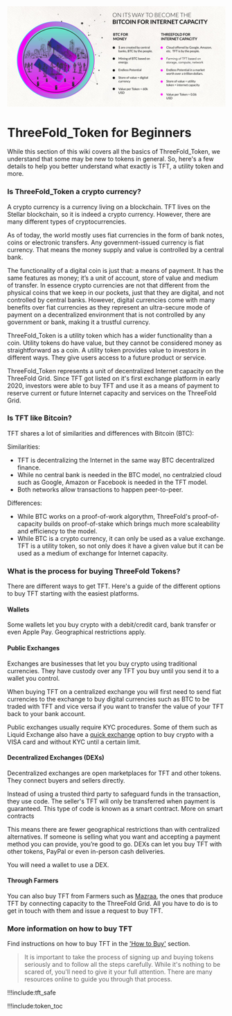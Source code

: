 ![](img/tft_like_btc_.jpg)

# ThreeFold_Token for Beginners

While this section of this wiki covers all the basics of ThreeFold_Token, we  understand that some may be new to tokens in general. So, here's a few details to help you better understand what exactly is TFT, a utility token and more.

### Is ThreeFold_Token a crypto currency?

A crypto currency is a currency living on a blockchain. TFT lives on the Stellar  blockchain, so it is indeed a crypto currency. However, there are many different types of cryptocurrencies. 

As of today, the world mostly uses fiat currencies in the form of bank notes, coins or electronic transfers. Any government-issued currency is fiat currency. That means the money supply and value is controlled by a central bank.

The functionality of a digital coin is just that: a means of payment. It has the same features as money; it’s a unit of account, store of value and medium of transfer. In essence crypto currencies are not that different from the physical coins that we keep in our pockets, just that they are digital, and not controlled by central banks. However, digital currencies come with many benefits over fiat currencies as they represent an ultra-secure mode of payment on a decentralized environment that is not controlled by any government or bank, making it a trustful currency. 

ThreeFold_Token is a utility token which has a wider functionality than a coin. Utility tokens do have value, but they cannot be considered money as straightforward as a coin. A utility token provides value to investors in different ways. They give users access to a future product or service.

ThreeFold_Token represents a unit of decentralized Internet capacity on the ThreeFold Grid. Since TFT got listed on it's first exchange platform in early 2020, investors were able to buy TFT and use it as a means of payment to reserve current or future Internet capacity and services on the ThreeFold Grid.

### Is TFT like Bitcoin?

TFT shares a lot of similarities and differences with Bitcoin (BTC):

Similarities:
- TFT is decentralizing the Internet in the same way BTC decentralized finance.
- While no central bank is needed in the BTC model, no centralzied cloud such as Google, Amazon or Facebook is needed in the TFT model.  
- Both networks allow transactions to happen peer-to-peer.

Differences:
- While BTC works on a proof-of-work algorythm, ThreeFold's proof-of-capacity builds on proof-of-stake which brings much more scaleability and efficiency to the model. 
- While BTC is a crypto currency, it can only be used as a value exchange. TFT is a utility token, so not only does it have a given value but it can be used as a medium of exchange for Internet capacity.

### What is the process for buying ThreeFold Tokens?

There are different ways to get TFT. Here's a guide of the different options to buy TFT starting with the  easiest platforms.

#### Wallets

Some wallets let you buy crypto with a debit/credit card, bank transfer or even Apple Pay. Geographical restrictions apply.

#### Public Exchanges

Exchanges are businesses that let you buy crypto using traditional currencies. They have custody over any TFT you buy until you send it to a wallet you control. 

When buying TFT on a centralized exchange you will first need to send fiat currencies to the exchange to buy digital currencies such as BTC to be traded with TFT and vice versa if you want to transfer the value of your TFT back to your bank account. 

Public exchanges usually require KYC procedures. Some of them such as Liquid Exchange also have a [quick exchange](tft_liquid_quick_exchange) option to buy crypto with a VISA card and without KYC until a certain limit. 

#### Decentralized Exchanges (DEXs)

Decentralized exchanges are open marketplaces for TFT and other tokens. They connect buyers and sellers directly.

Instead of using a trusted third party to safeguard funds in the transaction, they use code. The seller's TFT will only be transferred when payment is guaranteed. This type of code is known as a smart contract. More on smart contracts

This means there are fewer geographical restrictions than with centralized alternatives. If someone is selling what you want and accepting a payment method you can provide, you’re good to go. DEXs can let you buy TFT with other tokens, PayPal or even in-person cash deliveries.

You will need a wallet to use a DEX.

#### Through Farmers

You can also buy TFT from Farmers such as [Mazraa](mazraa), the ones that produce TFT by connecting capacity to the ThreeFold Grid. All you have to do is to get in touch with them and issue a request to buy TFT.

### More information on how to buy TFT

Find instructions on how to buy TFT in the ['How to Buy'](how_to_buy) section.

> It is important to take the process of signing up and buying tokens seriously and to follow all the steps carefully. While it's nothing to be scared of, you'll need to give it your full attention. There are many resources online to  guide you through that process.

!!!include:tft_safe

!!!include:token_toc

